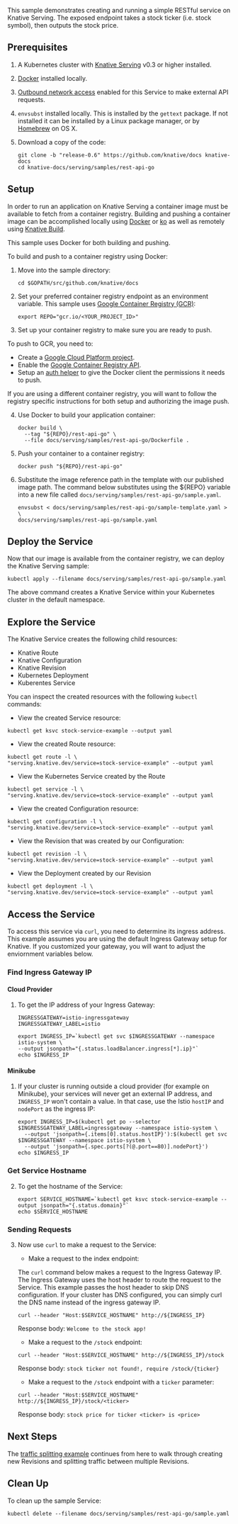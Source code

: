 This sample demonstrates creating and running a simple RESTful service on
Knative Serving. The exposed endpoint takes a stock ticker (i.e. stock symbol),
then outputs the stock price.

## Prerequisites

1. A Kubernetes cluster with [Knative Serving](../../../install/README.md) v0.3
   or higher installed.
1. [Docker](https://docs.docker.com/get-started/#prepare-your-docker-environment)
   installed locally.
1. [Outbound network access](../../outbound-network-access.md) enabled for this
   Service to make external API requests.
1. `envsubst` installed locally. This is installed by the `gettext` package. If
   not installed it can be installed by a Linux package manager, or by
   [Homebrew](https://brew.sh/) on OS X.
1. Download a copy of the code:

   ```shell
   git clone -b "release-0.6" https://github.com/knative/docs knative-docs
   cd knative-docs/serving/samples/rest-api-go
   ```

## Setup

In order to run an application on Knative Serving a container image must be
available to fetch from a container registry. Building and pushing a container
image can be accomplished locally using
[Docker](https://docs.docker.com/get-started) or
[ko](https://github.com/google/go-containerregistry/tree/master/cmd/ko) as well
as remotely using [Knative Build](../../../build).

This sample uses Docker for both building and pushing.

To build and push to a container registry using Docker:

1. Move into the sample directory:

   ```shell
   cd $GOPATH/src/github.com/knative/docs
   ```

2. Set your preferred container registry endpoint as an environment variable.
   This sample uses
   [Google Container Registry (GCR)](https://cloud.google.com/container-registry/):


    ```shell
    export REPO="gcr.io/<YOUR_PROJECT_ID>"
    ```

3. Set up your container registry to make sure you are ready to push.

To push to GCR, you need to:

- Create a
  [Google Cloud Platform project](https://cloud.google.com/resource-manager/docs/creating-managing-projects#creating_a_project).
- Enable the
  [Google Container Registry API](https://console.cloud.google.com/apis/library/containerregistry.googleapis.com).
- Setup an
  [auth helper](https://cloud.google.com/container-registry/docs/advanced-authentication#gcloud_as_a_docker_credential_helper)
  to give the Docker client the permissions it needs to push.

If you are using a different container registry, you will want to follow the
registry specific instructions for both setup and authorizing the image push.

4. Use Docker to build your application container:

   ```shell
   docker build \
     --tag "${REPO}/rest-api-go" \
     --file docs/serving/samples/rest-api-go/Dockerfile .
   ```

5. Push your container to a container registry:

   ```shell
   docker push "${REPO}/rest-api-go"
   ```

6. Substitute the image reference path in the template with our published image
   path. The command below substitutes using the \${REPO} variable into a new
   file called `docs/serving/samples/rest-api-go/sample.yaml`.

   ```shell
   envsubst < docs/serving/samples/rest-api-go/sample-template.yaml > \
   docs/serving/samples/rest-api-go/sample.yaml
   ```

## Deploy the Service

Now that our image is available from the container registry, we can deploy the
Knative Serving sample:

```shell
kubectl apply --filename docs/serving/samples/rest-api-go/sample.yaml
```

The above command creates a Knative Service within your Kubernetes cluster in
the default namespace.

## Explore the Service

The Knative Service creates the following child resources:

- Knative Route
- Knative Configuration
- Knative Revision
- Kubernetes Deployment
- Kuberentes Service

You can inspect the created resources with the following `kubectl` commands:

- View the created Service resource:

```shell
kubectl get ksvc stock-service-example --output yaml
```

- View the created Route resource:

```shell
kubectl get route -l \
"serving.knative.dev/service=stock-service-example" --output yaml
```

- View the Kubernetes Service created by the Route

```shell
kubectl get service -l \
"serving.knative.dev/service=stock-service-example" --output yaml
```

- View the created Configuration resource:

```shell
kubectl get configuration -l \
"serving.knative.dev/service=stock-service-example" --output yaml
```

- View the Revision that was created by our Configuration:

```shell
kubectl get revision -l \
"serving.knative.dev/service=stock-service-example" --output yaml
```

- View the Deployment created by our Revision

```shell
kubectl get deployment -l \
"serving.knative.dev/service=stock-service-example" --output yaml
```

## Access the Service

To access this service via `curl`, you need to determine its ingress address.
This example assumes you are using the default Ingress Gateway setup for
Knative. If you customized your gateway, you will want to adjust the enviornment
variables below.

### Find Ingress Gateway IP

#### Cloud Provider

1. To get the IP address of your Ingress Gateway:

   ```shell
   INGRESSGATEWAY=istio-ingressgateway
   INGRESSGATEWAY_LABEL=istio

   export INGRESS_IP=`kubectl get svc $INGRESSGATEWAY --namespace istio-system \
   --output jsonpath="{.status.loadBalancer.ingress[*].ip}"`
   echo $INGRESS_IP
   ```

#### Minikube

1. If your cluster is running outside a cloud provider (for example on
   Minikube), your services will never get an external IP address, and
   `INGRESS_IP` won't contain a value. In that case, use the Istio `hostIP` and
   `nodePort` as the ingress IP:

   ```shell
   export INGRESS_IP=$(kubectl get po --selector $INGRESSGATEWAY_LABEL=ingressgateway --namespace istio-system \
     --output 'jsonpath={.items[0].status.hostIP}'):$(kubectl get svc $INGRESSGATEWAY --namespace istio-system \
     --output 'jsonpath={.spec.ports[?(@.port==80)].nodePort}')
   echo $INGRESS_IP
   ```

### Get Service Hostname

2. To get the hostname of the Service:

   ```shell
   export SERVICE_HOSTNAME=`kubectl get ksvc stock-service-example --output jsonpath="{.status.domain}"`
   echo $SERVICE_HOSTNAME
   ```

### Sending Requests

3. Now use `curl` to make a request to the Service:

   - Make a request to the index endpoint:

   The `curl` command below makes a request to the Ingress Gateway IP. The
   Ingress Gateway uses the host header to route the request to the Service.
   This example passes the host header to skip DNS configuration. If your
   cluster has DNS configured, you can simply curl the DNS name instead of the
   ingress gateway IP.

   ```shell
   curl --header "Host:$SERVICE_HOSTNAME" http://${INGRESS_IP}
   ```

   Response body: `Welcome to the stock app!`

   - Make a request to the `/stock` endpoint:

   ```shell
   curl --header "Host:$SERVICE_HOSTNAME" http://${INGRESS_IP}/stock
   ```

   Response body: `stock ticker not found!, require /stock/{ticker}`

   - Make a request to the `/stock` endpoint with a `ticker` parameter:

   ```shell
   curl --header "Host:$SERVICE_HOSTNAME" http://${INGRESS_IP}/stock/<ticker>
   ```

   Response body: `stock price for ticker <ticker> is <price>`

## Next Steps

The [traffic splitting example](../traffic-splitting/README.md) continues from
here to walk through creating new Revisions and splitting traffic between
multiple Revisions.

## Clean Up

To clean up the sample Service:

```shell
kubectl delete --filename docs/serving/samples/rest-api-go/sample.yaml
```
